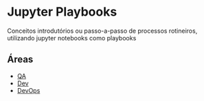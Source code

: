 # Jupyter Playbooks

Conceitos introdutórios ou passo-a-passo de processos rotineiros, utilizando jupyter notebooks como playbooks

## Áreas

* [QA](/QA/README.md) </br>
* [Dev](/Dev/README.MD) </br>
* [DevOps](/DevOps/README.MD)